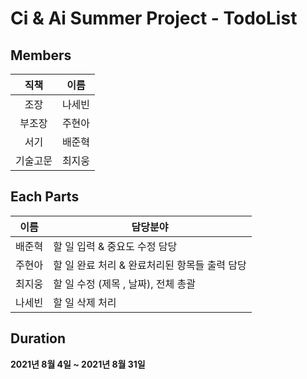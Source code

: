 # Ci & Ai Summer Project - TodoList

## Members

|   직책   |  이름  |
| :------: | :----: |
|   조장   | 나세빈 |
|  부조장  | 주현아 |
|   서기   | 배준혁 |
| 기술고문 | 최지웅 |

## Each Parts

| 이름   | 담당분야                                      |
| ------ | --------------------------------------------- |
| 배준혁 | 할 일 입력 & 중요도 수정 담당                 |
| 주현아 | 할 일 완료 처리 & 완료처리된 항목들 출력 담당 |
| 최지웅 | 할 일 수정 (제목 , 날짜), 전체 총괄           |
| 나세빈 | 할 일 삭제 처리                               |

## Duration

**2021년 8월 4일 ~ 2021년 8월 31일**
